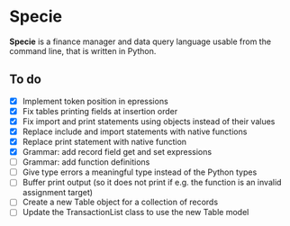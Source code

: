 # Specie

**Specie** is a finance manager and data query language usable from the command line, that is written in Python.

## To do

* [X] Implement token position in epressions
* [X] Fix tables printing fields at insertion order
* [X] Fix import and print statements using objects instead of their values
* [X] Replace include and import statements with native functions
* [X] Replace print statement with native function
* [X] Grammar: add record field get and set expressions
* [ ] Grammar: add function definitions
* [ ] Give type errors a meaningful type instead of the Python types
* [ ] Buffer print output (so it does not print if e.g. the function is an invalid assignment target)
* [ ] Create a new Table object for a collection of records
* [ ] Update the TransactionList class to use the new Table model
